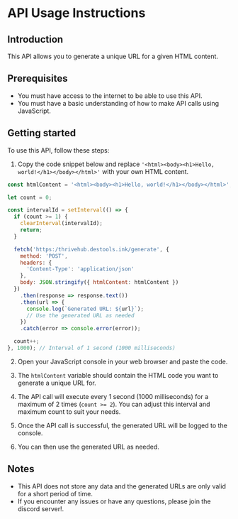 # API Usage Instructions

## Introduction
This API allows you to generate a unique URL for a given HTML content. 

## Prerequisites
- You must have access to the internet to be able to use this API. 
- You must have a basic understanding of how to make API calls using JavaScript.

## Getting started
To use this API, follow these steps:

1. Copy the code snippet below and replace `'<html><body><h1>Hello, world!</h1></body></html>'` with your own HTML content. 

```js
const htmlContent = '<html><body><h1>Hello, world!</h1></body></html>';

let count = 0;

const intervalId = setInterval(() => {
  if (count >= 1) {
    clearInterval(intervalId);
    return;
  }

  fetch('https:/thrivehub.destools.ink/generate', {
    method: 'POST',
    headers: {
      'Content-Type': 'application/json'
    },
    body: JSON.stringify({ htmlContent: htmlContent })
  })
    .then(response => response.text())
    .then(url => {
      console.log(`Generated URL: ${url}`);
      // Use the generated URL as needed
    })
    .catch(error => console.error(error));

  count++;
}, 1000); // Interval of 1 second (1000 milliseconds)
```



2. Open your JavaScript console in your web browser and paste the code.

3. The `htmlContent` variable should contain the HTML code you want to generate a unique URL for.

4. The API call will execute every 1 second (1000 milliseconds) for a maximum of 2 times (`count >= 2`). You can adjust this interval and maximum count to suit your needs.

5. Once the API call is successful, the generated URL will be logged to the console.

6. You can then use the generated URL as needed.

## Notes
- This API does not store any data and the generated URLs are only valid for a short period of time.
- If you encounter any issues or have any questions, please join the discord server!.



#
